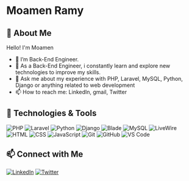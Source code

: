 # Moamen Ramy

## 👋 About Me

Hello! I'm Moamen

- 🔭 I’m Back-End Engineer.
- 🌱 As a Back-End Engineer, i constantly learn and explore new technologies to improve my skills.
- 💬 Ask me about my experience with PHP, Laravel, MySQL, Python, Django or anything related to web development
- 📫 How to reach me: LinkedIn, gmail, Twitter

## 🚀 Technologies & Tools

![PHP](https://img.shields.io/badge/PHP-777BB4?style=flat-square&logo=php&logoColor=white)
![Laravel](https://img.shields.io/badge/Laravel-FF2D20?style=flat-square&logo=laravel&logoColor=white)
![Python](https://img.shields.io/badge/Python-3776AB?style=flat-square&logo=python&logoColor=white)
![Django](https://img.shields.io/badge/Django-092E20?style=flat-square&logo=django&logoColor=white)
![Blade](https://img.shields.io/badge/Blade-FF2D20?style=flat-square&logo=blade&logoColor=white)
![MySQL](https://img.shields.io/badge/MySQL-4479A1?style=flat-square&logo=mysql&logoColor=white)
![LiveWire](https://img.shields.io/badge/LiveWire-4E56A6?style=flat-square&logo=livewire&logoColor=white)
![HTML](https://img.shields.io/badge/HTML5-E34F26?style=flat-square&logo=html5&logoColor=white)
![CSS](https://img.shields.io/badge/CSS3-1572B6?style=flat-square&logo=css3&logoColor=white)
![JavaScript](https://img.shields.io/badge/JavaScript-F7DF1E?style=flat-square&logo=javascript&logoColor=black)
![Git](https://img.shields.io/badge/Git-F05032?style=flat-square&logo=git&logoColor=white)
![GitHub](https://img.shields.io/badge/GitHub-181717?style=flat-square&logo=github&logoColor=white)
![VS Code](https://img.shields.io/badge/VS%20Code-007ACC?style=flat-square&logo=visual-studio-code&logoColor=white)


## 📫 Connect with Me

[![LinkedIn](https://img.shields.io/badge/LinkedIn-blue?style=flat-square&logo=linkedin)](www.linkedin.com/in/moamen-ramy-492a8b212)
[![Twitter](https://img.shields.io/badge/Twitter-blue?style=flat-square&logo=twitter)]([https://twitter.com/yourprofile](https://x.com/RahmoRamy))
